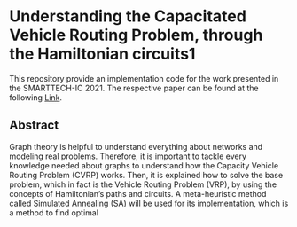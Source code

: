 # Understanding the Capacitated Vehicle Routing Problem, through the Hamiltonian circuits1

This repository provide an implementation code for the work presented in the SMARTTECH-IC 2021. The respective paper can be found at the following [Link](https://scholar.google.com.ec/scholar?oi=bibs&cluster=3298572851027701893&btnI=1&hl=es&authuser=1).

## Abstract

Graph theory is helpful to understand everything about networks and modeling real problems. Therefore, it is important to tackle every knowledge needed about graphs to understand how the Capacity Vehicle Routing Problem (CVRP) works. Then, it is explained how to solve the base problem, which in fact is the Vehicle Routing Problem (VRP), by using the concepts of Hamiltonian’s paths and circuits. A meta-heuristic method called Simulated Annealing (SA) will be used for its implementation, which is a method to find optimal
